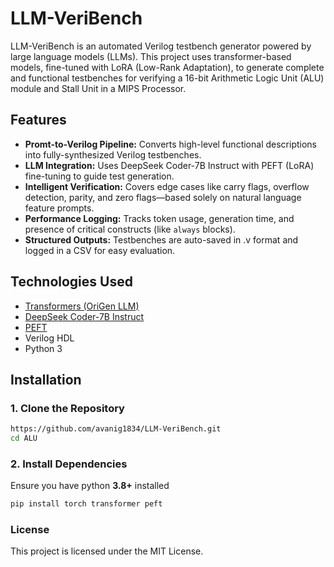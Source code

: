 # LLM-VeriBench
LLM-VeriBench is an automated Verilog testbench generator powered by large language models (LLMs). This project uses transformer-based models, fine-tuned with LoRA (Low-Rank Adaptation), to generate complete and functional testbenches for verifying a 16-bit Arithmetic Logic Unit (ALU) module and Stall Unit in a MIPS Processor.

## Features
- **Promt-to-Verilog Pipeline:** Converts high-level functional descriptions into fully-synthesized Verilog testbenches.
- **LLM Integration:** Uses DeepSeek Coder-7B Instruct with PEFT (LoRA) fine-tuning to guide test generation.
- **Intelligent Verification:** Covers edge cases like carry flags, overflow detection, parity, and zero flags—based solely on natural language feature prompts.
- **Performance Logging:** Tracks token usage, generation time, and presence of critical constructs (like `always` blocks).
- **Structured Outputs:** Testbenches are auto-saved in .v format and logged in a CSV for easy evaluation.

## Technologies Used
- [Transformers (OriGen LLM)](https://huggingface.co/henryen/OriGen)
- [DeepSeek Coder-7B Instruct](https://huggingface.co/deepseek-ai/deepseek-coder-7b-instruct-v1.5)
- [PEFT](https://github.com/huggingface/peft)
- Verilog HDL
- Python 3

## Installation
### **1. Clone the Repository**
```bash
https://github.com/avanig1834/LLM-VeriBench.git
cd ALU
```
### **2. Install Dependencies**
Ensure you have python **3.8+** installed
```bash
pip install torch transformer peft
```
### **License**
This project is licensed under the MIT License.


